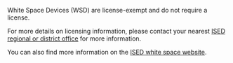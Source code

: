 White Space Devices \(WSD\) are license-exempt and do not require a license.

For more details on licensing information, please contact your nearest [ISED regional or district office](http://www.ic.gc.ca/eic/site/smt-gst.nsf/eng/sf01742.html) for more information.

You can also find more information on the [ISED white space website](http://www.ic.gc.ca/eic/site/smt-gst.nsf/eng/h_sf10498.html).


